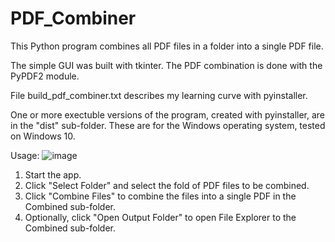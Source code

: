 # PDF_Combiner

This Python program combines all PDF files in a folder into a single PDF file.

The simple GUI was built with tkinter.  The PDF combination is done with the PyPDF2 module.

File build_pdf_combiner.txt describes my learning curve with pyinstaller.

One or more exectuble versions of the program, created with pyinstaller, are in the "dist" sub-folder.  These are for the Windows operating system, tested on Windows 10.

Usage:
![image](https://user-images.githubusercontent.com/99143745/154311551-5dd7ad47-8188-4f2b-8c7c-179fa148e713.png)

1.  Start the app.
2.  Click "Select Folder" and select the fold of PDF files to be combined.
3.  Click "Combine Files" to combine the files into a single PDF in the Combined sub-folder.
4.  Optionally, click "Open Output Folder" to open File Explorer to the Combined sub-folder.



